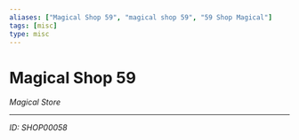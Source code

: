 ```yaml
---
aliases: ["Magical Shop 59", "magical shop 59", "59 Shop Magical"]
tags: [misc]
type: misc
---
```


# Magical Shop 59

*Magical Store*

---
*ID: SHOP00058*